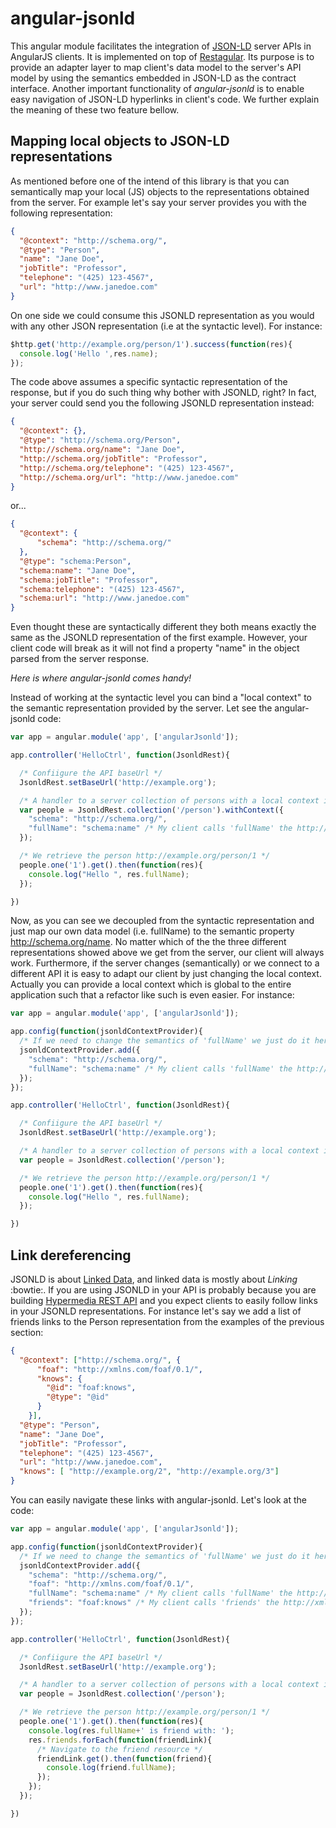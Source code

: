 # angular-jsonld
This angular module facilitates the integration of [JSON-LD](http://json-ld.org) server APIs in AngularJS clients. It is implemented on top of [Restagular](https://github.com/mgonto/restangular). Its purpose is to provide an adapter layer to map client's data model to the server's API model by using the semantics embedded in JSON-LD as the contract interface. Another important
functionality of *angular-jsonld* is to enable easy navigation of JSON-LD hyperlinks in client's code. We further explain the meaning of these two feature bellow.


## Mapping local objects to JSON-LD representations
As mentioned before one of the intend of this library is that you can semantically map your local (JS) objects to the representations obtained from the server. For example let's say your server provides you with the following representation:

```json
{
  "@context": "http://schema.org/",
  "@type": "Person",
  "name": "Jane Doe",
  "jobTitle": "Professor",
  "telephone": "(425) 123-4567",
  "url": "http://www.janedoe.com"
}
```
On one side we could consume this JSONLD representation as you would with any other JSON representation (i.e at the syntactic level). For instance:

```javascript
$http.get('http://example.org/person/1').success(function(res){
  console.log('Hello ',res.name);
});
```

The code above assumes a specific syntactic representation of the response, but if you do such thing why bother with JSONLD, right? In fact, your server could send you the following JSONLD representation instead:
```json
{
  "@context": {},
  "@type": "http://schema.org/Person",
  "http://schema.org/name": "Jane Doe",
  "http://schema.org/jobTitle": "Professor",
  "http://schema.org/telephone": "(425) 123-4567",
  "http://schema.org/url": "http://www.janedoe.com"
}
```
or...
```json
{
  "@context": {
      "schema": "http://schema.org/"
  },
  "@type": "schema:Person",
  "schema:name": "Jane Doe",
  "schema:jobTitle": "Professor",
  "schema:telephone": "(425) 123-4567",
  "schema:url": "http://www.janedoe.com"
}
```

Even thought these are syntactically different they both means exactly the same as the JSONLD representation of the first example. However, your client code will break as it will not find a property "name" in the object parsed from the server response.

*Here is where angular-jsonld comes handy!*

Instead of working at the syntactic level you can bind a "local context" to the semantic representation provided by the server. Let see the angular-jsonld code:

```javascript
var app = angular.module('app', ['angularJsonld']);

app.controller('HelloCtrl', function(JsonldRest){

  /* Confiigure the API baseUrl */
  JsonldRest.setBaseUrl('http://example.org');

  /* A handler to a server collection of persons with a local context interpretation */
  var people = JsonldRest.collection('/person').withContext({
    "schema": "http://schema.org/",
    "fullName": "schema:name" /* My client calls 'fullName' the http://schema.org/name property*/ property */
  });

  /* We retrieve the person http://example.org/person/1 */
  people.one('1').get().then(function(res){
    console.log("Hello ", res.fullName);
  });

})
```

Now, as you can see we decoupled from the syntactic representation and just map our own data model (i.e. fullName) to the semantic property http://schema.org/name. No matter which of the the three different representations showed above we get from the server, our client will always work. Furthermore, if the server changes (semantically) or we connect to a different API it is easy to adapt our client by just changing the local context. Actually you can provide a local context which is global to the entire application such that a refactor like such is even easier. For instance:

```javascript
var app = angular.module('app', ['angularJsonld']);

app.config(function(jsonldContextProvider){
  /* If we need to change the semantics of 'fullName' we just do it here for the entire application */
  jsonldContextProvider.add({
    "schema": "http://schema.org/",
    "fullName": "schema:name" /* My client calls 'fullName' the http://schema.org/name property*/
  });
});

app.controller('HelloCtrl', function(JsonldRest){

  /* Confiigure the API baseUrl */
  JsonldRest.setBaseUrl('http://example.org');

  /* A handler to a server collection of persons with a local context interpretation */
  var people = JsonldRest.collection('/person');

  /* We retrieve the person http://example.org/person/1 */
  people.one('1').get().then(function(res){
    console.log("Hello ", res.fullName);
  });

})
```

## Link dereferencing
JSONLD is about [Linked Data](http://linkeddata.org), and linked data is mostly about *Linking* :bowtie:. If you are using JSONLD in your API is probably because you are building [Hypermedia REST API](http://www.blueprintforge.com/blog/2012/01/01/a-short-explanation-of-hypermedia-controls-in-restful-services/) and you expect clients to easily follow links in your JSONLD representations. For instance let's say we add a list of friends links to the Person representation from the examples of the previous section:

```json
{
  "@context": ["http://schema.org/", {
      "foaf": "http://xmlns.com/foaf/0.1/",
      "knows": {
        "@id": "foaf:knows",
        "@type": "@id"
      }
    }],
  "@type": "Person",
  "name": "Jane Doe",
  "jobTitle": "Professor",
  "telephone": "(425) 123-4567",
  "url": "http://www.janedoe.com",
  "knows": [ "http://example.org/2", "http://example.org/3"]
}
```
You can easily navigate these links with angular-jsonld. Let's look at the code:

```javascript
var app = angular.module('app', ['angularJsonld']);

app.config(function(jsonldContextProvider){
  /* If we need to change the semantics of 'fullName' we just do it here for the entire application */
  jsonldContextProvider.add({
    "schema": "http://schema.org/",
    "foaf": "http://xmlns.com/foaf/0.1/",
    "fullName": "schema:name" /* My client calls 'fullName' the http://schema.org/name property */
    "friends": "foaf:knows" /* My client calls 'friends' the http://xmlns.com/foaf/0.1/knows property */
  });
});

app.controller('HelloCtrl', function(JsonldRest){

  /* Confiigure the API baseUrl */
  JsonldRest.setBaseUrl('http://example.org');

  /* A handler to a server collection of persons with a local context interpretation */
  var people = JsonldRest.collection('/person');

  /* We retrieve the person http://example.org/person/1 */
  people.one('1').get().then(function(res){
    console.log(res.fullName+' is friend with: ');
    res.friends.forEach(function(friendLink){
      /* Navigate to the friend resource */
      friendLink.get().then(function(friend){
        console.log(friend.fullName);
      });
    });
  });

})
```
